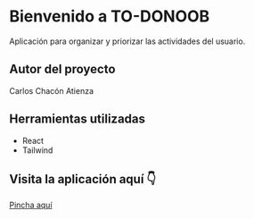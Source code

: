 # Bienvenido a TO-DONOOB

Aplicación para organizar y priorizar las actividades del usuario.

## Autor del proyecto

Carlos Chacón Atienza

## Herramientas utilizadas

- React 
- Tailwind

## Visita la aplicación aquí 👇

[Pincha aquí](https://to-donoob.vercel.app/)